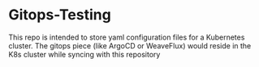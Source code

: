# Gitops-Testing
This repo is intended to store yaml configuration files for a Kubernetes cluster. The gitops piece (like ArgoCD or WeaveFlux) would reside in the K8s cluster while syncing with this repository
